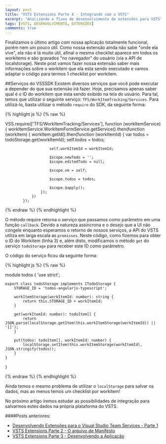 ```yaml
---
layout: post
title: "VSTS Extensions Parte 4 - Integrando com o VSTS"
excerpt: "Analizando o fluxo de desenvolvimento de extensões para VSTS"
tags: [VSTS, DESENVOLVIMENTO, EXTENSÕES]
comments: true
---
```


Finalizamos o último artigo com nossa aplicação totalmente funcional, porém nem um pouco útil. Como nossa extensão ainda não sabe "onde ela vive", ela não é lá muito útil, afinal o mesmo checklist aparece em todos os workitems e são gravados "no navegador" do usuário (via a API de localstorage). Neste post vamos fazer nossa extensão saber mais informações sobre o workitem que ela esta sendo executado e vamos adaptar o código para termos 1 checklist por workitem.

##Serviços do VSSSDK
Existem diversos serviços que você pode executar a depender do que sua extensão irá fazer. Hoje, precisamos apenas saber qual é o ID do workitem que esta sendo exibido na tela do usuário. Para tal, temos que utilizar o seguinte serviço: `TFS/WorkItemTracking/Services`. Para utilizá-lo, basta utilizar o método `require` do SDK, da seguinte forma:

{% highlight js %}
{% raw %}

VSS.require(['TFS/WorkItemTracking/Services'], function (workItemService) {
                workItemService.WorkItemFormService.getService().then(function (workItem) {
                    workItem.getId().then(function (workItemId) {
                        var todos = todoStorage.get(workItemId);
                        self.todos = todos;

                        self.workItemId = workItemId; 

                        $scope.newTodo = '';
                        $scope.editedTodo = null;

                        $scope.vm = self;
                       
                        $scope.todos = todos;                         
                        
                        $scope.$apply();
                    });
                })
            });          

{% endraw %}
{% endhighlight %}

O método require retorna o serviço que passamos como parâmetro em uma função `callback`. Devido a natureza assíncrona e o desejo que a UI não congele enquanto esperamos o retorno de nossos serviços, a API do VSTS utiliza em larga escala as `promisses`. Neste código, como fizemos para obter o ID do Workitem (linha 3) e, além disto, modificamos o método `get` do serviço `todoStorage` para receber este ID como parâmetro.

O código do serviço ficou da seguinte forma:

{% highlight js %}
{% raw %}

module todos {
    'use strict';

    export class todoStorage implements ITodoStorage {
        STORAGE_ID = 'todos-angularjs-typescript';

        workItemStorage(workItemId: number): string {
            return this.STORAGE_ID + workItemId;
        }

        get(workItemId: number): todoItem[] {
            return JSON.parse(localStorage.getItem(this.workItemStorage(workItemId)) || '[]');
        }

        put(todos: todoItem[], workItemId: number) {
            localStorage.setItem(this.workItemStorage(workItemId), JSON.stringify(todos));
        }
    } 
}

{% endraw %}
{% endhighlight %}

Ainda temos o mesmo problema de utilizar o `localStorage` para salvar os dados, mas ao menos temos um checklist por workitem!

No próximo artigo iremos estudar as possibilidades de integração para salvarmos estes dados na própria plataforma do VSTS.

####Posts anteriores:
* [Desenvolvendo Extensões para o Visual Studio Team Services - Parte 1](http://blog.gersondias.net/Desenvolvendo-Extensoes-Para-O-Visual-Studio-Team-Services/) 
* [VSTS Extensions Parte 2 - O arquivo de Manifesto](http://blog.gersondias.net/VSSExtensions-O-Manifesto/)
* [VSTS Extensions Parte 3 - Desenvolvendo a Aplicação](http://blog.gersondias.net/Desenvolvendo-A-Aplicacao/)